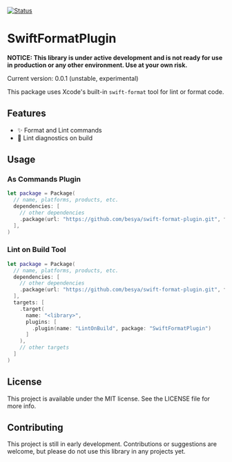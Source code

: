 [![Status](https://img.shields.io/badge/status-WIP-red)](https://github.com/besya/ansi)

# SwiftFormatPlugin
**NOTICE: This library is under active development and is not ready for use in production or any other environment. Use at your own risk.**

Current version: 0.0.1 (unstable, experimental)

This package uses Xcode's built-in `swift-format` tool for lint or format code.

## Features
- ✨ Format and Lint commands
- 🚀 Lint diagnostics on build

## Usage

### As Commands Plugin

```swift
let package = Package(
  // name, platforms, products, etc.
  dependencies: [
    // other dependencies
    .package(url: "https://github.com/besya/swift-format-plugin.git", from: "0.0.1"),
  ],
)
```

### Lint on Build Tool

```swift
let package = Package(
  // name, platforms, products, etc.
  dependencies: [
    // other dependencies
    .package(url: "https://github.com/besya/swift-format-plugin.git", from: "0.0.1"),
  ],
  targets: [
    .target(
      name: "<library>",
      plugins: [
        .plugin(name: "LintOnBuild", package: "SwiftFormatPlugin")
      ]      
    ),
    // other targets
  ]
)
```

## License

This project is available under the MIT license. See the LICENSE file for more info.

## Contributing
This project is still in early development. Contributions or suggestions are welcome, but please do not use this library in any projects yet.
